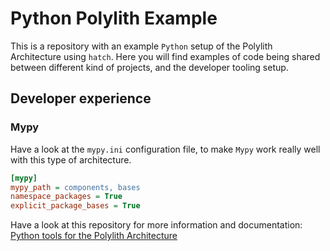 # Python Polylith Example

This is a repository with an example `Python` setup of the Polylith Architecture using `hatch`.
Here you will find examples of code being shared between different kind of projects, and the developer tooling setup.

## Developer experience

### Mypy
Have a look at the `mypy.ini` configuration file, to make `Mypy` work really well with this type of architecture.

``` ini
[mypy]
mypy_path = components, bases
namespace_packages = True
explicit_package_bases = True
```

Have a look at this repository for more information and documentation:
[Python tools for the Polylith Architecture](https://github.com/DavidVujic/python-polylith)
